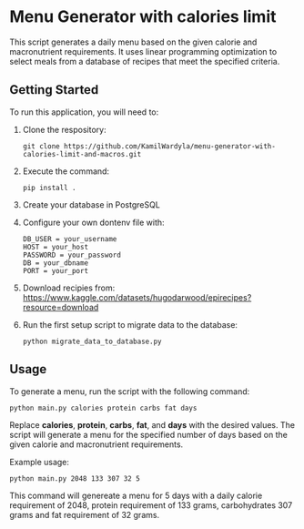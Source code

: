 # Menu Generator with calories limit

This script generates a daily menu based on the given calorie and macronutrient requirements. It uses linear programming optimization to select meals from a database of recipes that meet the specified criteria.

## Getting Started
To run this application, you will need to:
1. Clone the respository:
    ```
    git clone https://github.com/KamilWardyla/menu-generator-with-calories-limit-and-macros.git
    ```
2. Execute the command:
    ```
    pip install .
    ```
3. Create your database in PostgreSQL
4. Configure your own dontenv file with:
    ```
    DB_USER = your_username
    HOST = your_host
    PASSWORD = your_password
    DB = your_dbname
   PORT = your_port
    ```
5. Download recipies from:
https://www.kaggle.com/datasets/hugodarwood/epirecipes?resource=download

6. Run the first setup script to migrate data to the database:
    ```
    python migrate_data_to_database.py
    ```
## Usage
To generate a menu, run the script with the following command:
```
python main.py calories protein carbs fat days
```
Replace **calories**, **protein**, **carbs**, **fat**, and **days** with the desired values. The script will generate a menu for the specified number of days based on the given calorie and macronutrient requirements.

Example usage:
```
python main.py 2048 133 307 32 5
```
This command will genereate a menu for 5 days with a daily calorie requirement of 2048, protein requirement of 133 grams, carbohydrates 307 grams and fat requirement of 32 grams.
